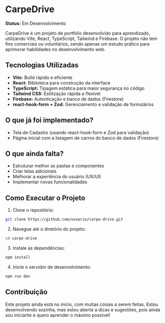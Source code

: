 # CarpeDrive

**Status:** Em Desenvolvimento

CarpeDrive é um projeto de portfólio desenvolvido para aprendizado, utilizando Vite, React, TypeScript, Tailwind e Firebase. O projeto não tem fins comerciais ou voluntários, sendo apenas um estudo prático para aprimorar habilidades no desenvolvimento web.

## Tecnologias Utilizadas

- **Vite:** Build rápido e eficiente
- **React:** Biblioteca para construção da interface
- **TypeScript:** Tipagem estática para maior segurança no código
- **Tailwind CSS:** Estilização rápida e flexível
- **Firebase:** Autenticação e banco de dados (Firestore)
- **react-hook-form + Zod:** Gerenciamento e validação de formulários

## O que já foi implementado?

- Tela de Cadastro (usando react-hook-form e Zod para validação)
- Página inicial com a listagem de carros do banco de dados (Firestore)

## O que ainda falta?

- Estruturar melhor as pastas e componentes
- Criar telas adicionais
- Melhorar a experiência do usuário (UX/UI)
- Implementar novas funcionalidades

## Como Executar o Projeto

1. Clone o repositório:
  ```bash
  git clone https://github.com/usuario/carpe-drive.git
  ```
2. Navegue até o diretório do projeto:
  ```bash
  cd carpe-drive
  ```
3. Instale as dependências:
  ```bash
  npm install
  ```
4. Inicie o servidor de desenvolvimento:
  ```bash
  npm run dev
  ```

## Contribuição

Este projeto ainda está no início, com muitas coisas a serem feitas. Estou desenvolvendo sozinha, mas estou aberta a dicas e sugestões, pois ainda sou iniciante e quero aprender o máximo possível! 
